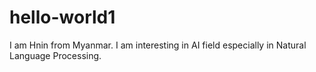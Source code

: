 # hello-world1
I am Hnin from Myanmar. I am interesting in AI field especially in Natural Language Processing.
